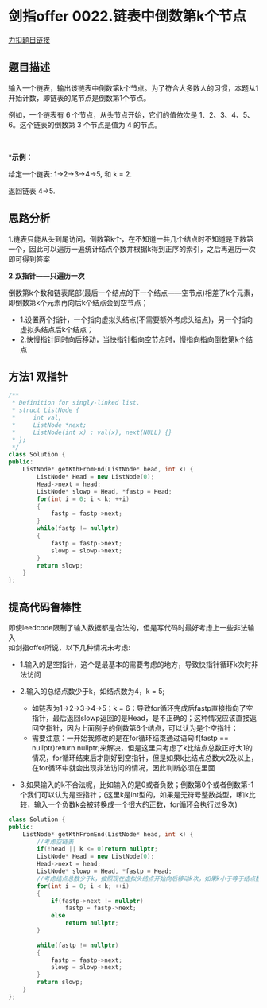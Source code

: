 # 剑指offer 0022.链表中倒数第k个节点   

[力扣题目链接](https://leetcode-cn.com/problems/lian-biao-zhong-dao-shu-di-kge-jie-dian-lcof/)   


## 题目描述  


输入一个链表，输出该链表中倒数第k个节点。为了符合大多数人的习惯，本题从1开始计数，即链表的尾节点是倒数第1个节点。  

例如，一个链表有 6 个节点，从头节点开始，它们的值依次是 1、2、3、4、5、6。这个链表的倒数第 3 个节点是值为 4 的节点。  

 

***示例：**  

给定一个链表: 1->2->3->4->5, 和 k = 2.  

返回链表 4->5.  


## 思路分析  

1.链表只能从头到尾访问，倒数第k个，在不知道一共几个结点时不知道是正数第一个，因此可以遍历一遍统计结点个数并根据k得到正序的索引，之后再遍历一次即可得到答案  

**2.双指针——只遍历一次**  


倒数第k个数和链表尾部(最后一个结点的下一个结点——空节点)相差了k个元素，即倒数第k个元素再向后k个结点会到空节点；  

* 1.设置两个指针，一个指向虚拟头结点(不需要额外考虑头结点)，另一个指向虚拟头结点后k个结点；  
* 2.快慢指针同时向后移动，当快指针指向空节点时，慢指向指向倒数第k个结点  


## 方法1 双指针  

```cpp
/**
 * Definition for singly-linked list.
 * struct ListNode {
 *     int val;
 *     ListNode *next;
 *     ListNode(int x) : val(x), next(NULL) {}
 * };
 */
class Solution {
public:
    ListNode* getKthFromEnd(ListNode* head, int k) {
        ListNode* Head = new ListNode(0);
        Head->next = head;
        ListNode* slowp = Head, *fastp = Head;
        for(int i = 0; i < k; ++i)
        {
            fastp = fastp->next;
        }
        while(fastp != nullptr)
        {
            fastp = fastp->next;
            slowp = slowp->next;
        }
        return slowp;
    }
};
```

## 提高代码鲁棒性  

即使leedcode限制了输入数据都是合法的，但是写代码时最好考虑上一些非法输入    
如剑指offer所说，以下几种情况未考虑:    
* 1.输入的是空指针，这个是最基本的需要考虑的地方，导致快指针循环k次时非法访问    
* 2.输入的总结点数少于k，如结点数为4，k = 5;  
    * 如链表为1->2->3->4->5；k = 6；导致for循环完成后fastp直接指向了空指针，最后返回slowp返回的是Head，是不正确的；这种情况应该直接返回空指针，因为上面例子的倒数第6个结点，可以认为是个空指针；
    * 需要注意：一开始我修改的是在for循环结束通过语句if(fastp == nullptr)return nullptr;来解决，但是这里只考虑了k比结点总数正好大1的情况，for循环结束后才刚好到空指针，但是如果k比结点总数大2及以上，在for循环中就会出现非法访问的情况，因此判断必须在里面

* 3.如果输入的k不合法呢，比如输入的是0或者负数；倒数第0个或者倒数第-1个我们可以认为是空指针；(这里k是int型的，如果是无符号整数类型，i和k比较，输入一个负数k会被转换成一个很大的正数，for循环会执行过多次)

```cpp
class Solution {
public:
    ListNode* getKthFromEnd(ListNode* head, int k) {
        //考虑空链表 
        if(!head || k <= 0)return nullptr;
        ListNode* Head = new ListNode(0);
        Head->next = head;
        ListNode* slowp = Head, *fastp = Head;
        //考虑结点总数少于k，按照现在虚拟头结点开始向后移动k次，如果k小于等于结点数量时，循环中fastp->next不会指向空指针，一旦出现这种情况
        for(int i = 0; i < k; ++i)
        {
            if(fastp->next != nullptr)
                fastp = fastp->next;
            else
                return nullptr;
        }
        
        while(fastp != nullptr)
        {
            fastp = fastp->next;
            slowp = slowp->next;
        }
        return slowp;
    }
};
```
